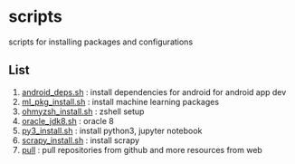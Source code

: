 # scripts

scripts for installing packages and configurations

## List

1. [android_deps.sh](/android_deps.sh) : install dependencies for android for android app dev
2. [ml_pkg_install.sh](/ml_pkg_install.sh) : install machine learning packages
3. [ohmyzsh_install.sh](/ohmyzsh_install.sh) : zshell setup
4. [oracle_jdk8.sh](/oracle_jdk8.sh) : oracle 8
5. [py3_install.sh](/py3_install.sh) : install python3, jupyter notebook
6. [scrapy_install.sh](/scrapy_install.sh) : install scrapy
7. [pull](/pull) : pull repositories from github and more resources from web

